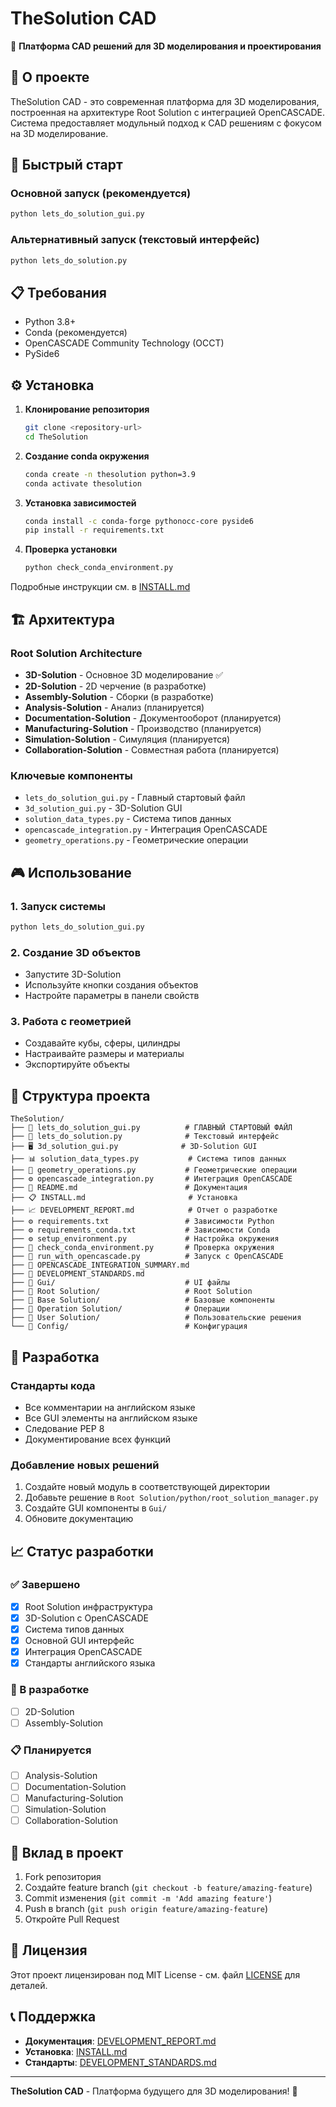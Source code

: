 # TheSolution CAD

🚀 **Платформа CAD решений для 3D моделирования и проектирования**

## 🎯 О проекте

TheSolution CAD - это современная платформа для 3D моделирования, построенная на архитектуре Root Solution с интеграцией OpenCASCADE. Система предоставляет модульный подход к CAD решениям с фокусом на 3D моделирование.

## 🚀 Быстрый старт

### Основной запуск (рекомендуется)
```bash
python lets_do_solution_gui.py
```

### Альтернативный запуск (текстовый интерфейс)
```bash
python lets_do_solution.py
```

## 📋 Требования

- Python 3.8+
- Conda (рекомендуется)
- OpenCASCADE Community Technology (OCCT)
- PySide6

## ⚙️ Установка

1. **Клонирование репозитория**
   ```bash
   git clone <repository-url>
   cd TheSolution
   ```

2. **Создание conda окружения**
   ```bash
   conda create -n thesolution python=3.9
   conda activate thesolution
   ```

3. **Установка зависимостей**
   ```bash
   conda install -c conda-forge pythonocc-core pyside6
   pip install -r requirements.txt
   ```

4. **Проверка установки**
   ```bash
   python check_conda_environment.py
   ```

Подробные инструкции см. в [INSTALL.md](INSTALL.md)

## 🏗️ Архитектура

### Root Solution Architecture
- **3D-Solution** - Основное 3D моделирование ✅
- **2D-Solution** - 2D черчение (в разработке)
- **Assembly-Solution** - Сборки (в разработке)
- **Analysis-Solution** - Анализ (планируется)
- **Documentation-Solution** - Документооборот (планируется)
- **Manufacturing-Solution** - Производство (планируется)
- **Simulation-Solution** - Симуляция (планируется)
- **Collaboration-Solution** - Совместная работа (планируется)

### Ключевые компоненты
- `lets_do_solution_gui.py` - Главный стартовый файл
- `3d_solution_gui.py` - 3D-Solution GUI
- `solution_data_types.py` - Система типов данных
- `opencascade_integration.py` - Интеграция OpenCASCADE
- `geometry_operations.py` - Геометрические операции

## 🎮 Использование

### 1. Запуск системы
```bash
python lets_do_solution_gui.py
```

### 2. Создание 3D объектов
- Запустите 3D-Solution
- Используйте кнопки создания объектов
- Настройте параметры в панели свойств

### 3. Работа с геометрией
- Создавайте кубы, сферы, цилиндры
- Настраивайте размеры и материалы
- Экспортируйте объекты

## 📁 Структура проекта

```
TheSolution/
├── 🚀 lets_do_solution_gui.py          # ГЛАВНЫЙ СТАРТОВЫЙ ФАЙЛ
├── 🔧 lets_do_solution.py              # Текстовый интерфейс
├── 🖥️ 3d_solution_gui.py              # 3D-Solution GUI
├── 📊 solution_data_types.py           # Система типов данных
├── 🔧 geometry_operations.py           # Геометрические операции
├── ⚙️ opencascade_integration.py       # Интеграция OpenCASCADE
├── 📖 README.md                        # Документация
├── 📋 INSTALL.md                       # Установка
├── 📈 DEVELOPMENT_REPORT.md            # Отчет о разработке
├── ⚙️ requirements.txt                 # Зависимости Python
├── ⚙️ requirements_conda.txt           # Зависимости Conda
├── ⚙️ setup_environment.py             # Настройка окружения
├── 🔧 check_conda_environment.py       # Проверка окружения
├── 🔧 run_with_opencascade.py          # Запуск с OpenCASCADE
├── 📖 OPENCASCADE_INTEGRATION_SUMMARY.md
├── 📖 DEVELOPMENT_STANDARDS.md
├── 📁 Gui/                             # UI файлы
├── 📁 Root Solution/                   # Root Solution
├── 📁 Base Solution/                   # Базовые компоненты
├── 📁 Operation Solution/              # Операции
├── 📁 User Solution/                   # Пользовательские решения
└── 📁 Config/                          # Конфигурация
```

## 🔧 Разработка

### Стандарты кода
- Все комментарии на английском языке
- Все GUI элементы на английском языке
- Следование PEP 8
- Документирование всех функций

### Добавление новых решений
1. Создайте новый модуль в соответствующей директории
2. Добавьте решение в `Root Solution/python/root_solution_manager.py`
3. Создайте GUI компоненты в `Gui/`
4. Обновите документацию

## 📈 Статус разработки

### ✅ Завершено
- [x] Root Solution инфраструктура
- [x] 3D-Solution с OpenCASCADE
- [x] Система типов данных
- [x] Основной GUI интерфейс
- [x] Интеграция OpenCASCADE
- [x] Стандарты английского языка

### 🔄 В разработке
- [ ] 2D-Solution
- [ ] Assembly-Solution

### 📋 Планируется
- [ ] Analysis-Solution
- [ ] Documentation-Solution
- [ ] Manufacturing-Solution
- [ ] Simulation-Solution
- [ ] Collaboration-Solution

## 🤝 Вклад в проект

1. Fork репозитория
2. Создайте feature branch (`git checkout -b feature/amazing-feature`)
3. Commit изменения (`git commit -m 'Add amazing feature'`)
4. Push в branch (`git push origin feature/amazing-feature`)
5. Откройте Pull Request

## 📄 Лицензия

Этот проект лицензирован под MIT License - см. файл [LICENSE](LICENSE) для деталей.

## 📞 Поддержка

- **Документация**: [DEVELOPMENT_REPORT.md](DEVELOPMENT_REPORT.md)
- **Установка**: [INSTALL.md](INSTALL.md)
- **Стандарты**: [DEVELOPMENT_STANDARDS.md](DEVELOPMENT_STANDARDS.md)

---

**TheSolution CAD** - Платформа будущего для 3D моделирования! 🚀
